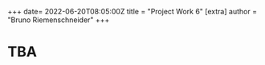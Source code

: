 +++
date= 2022-06-20T08:05:00Z
title = "Project Work 6"
[extra]
author = "Bruno Riemenschneider"
+++

# TBA 
